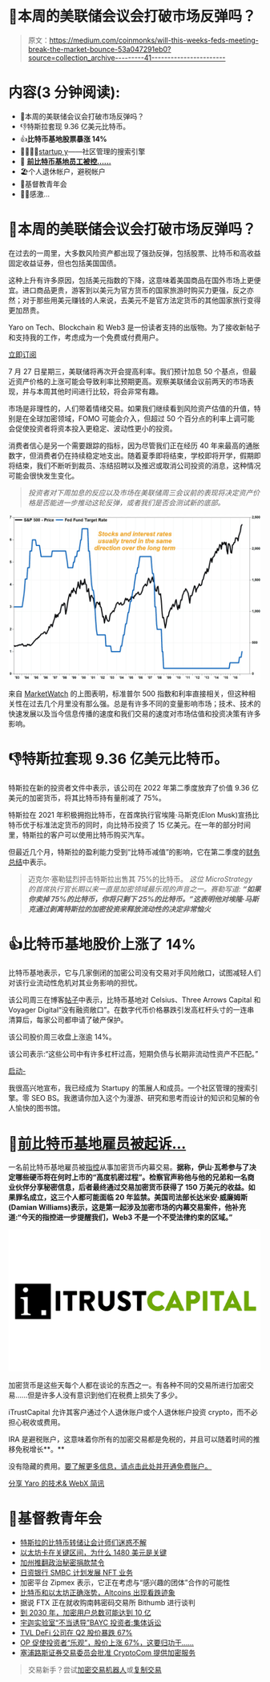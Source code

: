 # 🤔本周的美联储会议会打破市场反弹吗？

> 原文：<https://medium.com/coinmonks/will-this-weeks-feds-meeting-break-the-market-bounce-53a047291eb0?source=collection_archive---------41----------------------->

# 内容(3 分钟阅读):

*   🤔本周的美联储会议会打破市场反弹吗？
*   👎特斯拉套现 9.36 亿美元比特币。
*   👍**比特币基地股票暴涨 14%**
*   👨‍👩‍👧‍👧[startup y](https://beta.startupy.world/membership/?ref=yarocelis)——社区管理的搜索引擎
*   👮 [**前比特币基地员工被控……**](https://url-e.coinmarketcap.com/ls/click?upn=3XGtgU0aTcvSIJEH-2F-2B3WuJkIhkYd79WXDZ3slvXMJhsOMlj0gMvmn6-2BH91MDv4lPlc6jGKBGyFEOm-2Fs6o6J9P4iS2wWBmmthau1qrjCQiG2qM8bXQtBbn3uYGDakXoMtppVAegyiamTwEQ-2Bh-2F03wPwKFho9nUERVrNle17fXwA4-3DBsLm_uYqL4p72S3BV1QzvSAJ8EqylmF8Q7x3AgZrHIqFEc2-2F9oGZ80P932XQ2R-2FFPdsM2TZlmlBAC8S4v35hwhInEo6zHoCKVZvC86Tn-2FeuNYzIz6W-2FTQTIahd9k-2BkpBQsRnMk5PUPExIGmhrnosP5DxIZKmVmmVFc358Mty-2FjPSaHtQP-2BBpnayoASrlJ9LVQ-2B3LOTmLaeNwBucFaCcjBQiXeJM3VwjoLsHzu1ZU2cHhbycUnqtcGojv7DJNWS6PmJBJnMTwSmv6kYljLI-2BJSfjHuvdqmfSzm8Q7t7P9g7lnPzw9mxCeWZlfGivlA311XZ-2F9yjEAi1CMUAUGmWfH7037nNKyW8URTe0kudYD1cDDmKjUK-2FKrS4T7zQbt-2Fs19KU1WALTFarQ4j-2FebL-2BOnGg9pEgb-2BlharrVExjJvx-2BVBdLUWIIBeUR1xPZUhCkS3AVsP51-2BW0gkT0ApO9uMcls1fbxLVRKtlYtdzwUvfJQMSlX4rgZR8ABJnbEv3mLgeZ1hcFFA9VXr3yPbSq35FRKesJQ3-2BR7Z1H6yzcj6jrxYG-2BjAjHmu4LzPmKlki4IezfEf2KyzRc5DwiZqhfoNEUIx7ykPSE2WAoCxvKYUrXkHtoVB84wA1-2F0l7j2GHL3GJouHbGB2p-2Fq6ewrTiD1eLrkGUHTZ0ZuwQx70E-2FinEld7anUk8-2FtYXtaOdo7YLmuwQl22o5840sX-2BjrEeWJeFRHVxVhSjLduJOAy81NvO6CdRW0ANXzW72VFysp-2FBBD0vikp-2B0FZ9mqEamwnOLCFuTYd2lIL4xI8RR2PG-2FRMzGRttp6RDnqYFYrny-2BGk3wfHyhVm6eaJiM-2FS64WvTMZzWGdEsPLtp9QYvHPg6r-2Fx3sBiYE4t0LT9QmOnHZnup8THmGxBAu2PWRFVrDsVZjVZWdqO66W4tT2clsxqfkeO8UCPj0GohSh-2B-2FW1bbwx0XTvk9lcV4KPBT-2FbQLlf7OYdk9Vfgn9ggyrbJK-2FqVKjFv8nIP-2BJIgMqfrHgSmYGKbDT9k8X2hK-2Bud)
*   🏖️个人退休帐户，避税帐户
*   📰基督教青年会
*   🙏🏻感激…

# 🤔本周的美联储会议会打破市场反弹吗？

在过去的一周里，大多数风险资产都出现了强劲反弹，包括股票、比特币和高收益固定收益证券，但也包括美国国债。

这种上升有许多原因，包括美元指数的下降，这意味着美国商品在国外市场上更便宜。进口商品更贵，游客到以美元为官方货币的国家旅游时购买力更强，反之亦然；对于那些用美元赚钱的人来说，去美元不是官方法定货币的其他国家旅行变得更加昂贵。

Yaro on Tech、Blockchain 和 Web3 是一份读者支持的出版物。为了接收新帖子和支持我的工作，考虑成为一个免费或付费用户。

[立即订阅](https://yarocelis.substack.com/subscribe?utm_medium=web&utm_source=subscribe-widget-preamble&utm_content=65566208)

7 月 27 日星期三，美联储将再次开会提高利率。我们预计加息 50 个基点，但最近资产价格的上涨可能会导致利率比预期更高。观察美联储会议前两天的市场表现，并与本周其他时间进行比较，将会非常有趣。

市场是非理性的，人们带着情绪交易。如果我们继续看到风险资产估值的升值，特别是在全球加密领域，FOMO 可能会介入，但超过 50 个百分点的利率上调可能会促使投资者将资本投入更稳定、波动性更小的投资。

消费者信心是另一个需要跟踪的指标，因为尽管我们正在经历 40 年来最高的通胀数字，但消费者仍在持续稳定地支出。随着夏季即将结束，学校即将开学，假期即将结束，我们不断听到裁员、冻结招聘以及推迟或取消公司投资的消息，这种情况可能会很快发生变化。

> *投资者对下周加息的反应以及市场在美联储周三会议前的表现将决定资产价格是否能进一步推动这轮反弹，或者我们是否会测试新的底部。*

![](img/cba91f9ff1efdbef41c87dece80cbf53.png)

来自 [MarketWatch](https://www.marketwatch.com/story/stock-market-investors-should-cheer-fed-rate-hikes-not-fear-them-2017-03-15) 的上图表明，标准普尔 500 指数和利率直接相关，但这种相关性在过去几个月里没有那么强。总是有许多不同的变量影响市场；技术、技术的快速发展以及当今信息传播的速度和我们交易的速度对市场估值和投资决策有许多影响。

# 👎特斯拉套现 9.36 亿美元比特币。

特斯拉在新的投资者文件中表示，该公司在 2022 年第二季度放弃了价值 9.36 亿美元的加密货币，将其比特币持有量削减了 75%。

特斯拉在 2021 年积极拥抱比特币，在首席执行官埃隆·马斯克(Elon Musk)宣扬比特币优于标准法定货币的同时，向比特币投资了 15 亿美元。在一年的部分时间里，特斯拉的客户可以使用比特币购买汽车。

但最近几个月，特斯拉的盈利能力受到“比特币减值”的影响，它在第二季度的[财务总结](https://tesla-cdn.thron.com/static/EIUQEC_2022_Q2_Quarterly_Update_Deck_J8VLIK.pdf?xseo=&response-content-disposition=inline%3Bfilename%3D%22tsla-q2-22-update.pdf)中表示。

> 迈克尔·塞勒猛烈抨击特斯拉出售其 75%的比特币。 *这位 MicroStrategy 的首席执行官长期以来一直是加密领域最乐观的声音之一。赛勒写道:* ***“如果你卖掉 75%的比特币，你将只剩下 25%的比特币。”这表明他对埃隆·马斯克通过剥离特斯拉的加密投资来释放流动性的决定非常恼火***

# 👍比特币基地股价上涨了 14%

比特币基地表示，它与几家倒闭的加密公司没有交易对手风险敞口，试图减轻人们对该行业流动性危机对其业务影响的担忧。

该公司周三在博客[帖子](https://blog.coinbase.com/institutional-insights-our-approach-to-crypto-financing-cf550bda891a)中表示，比特币基地对 Celsius、Three Arrows Capital 和 Voyager Digital“没有融资敞口”。在数字代币价格暴跌引发高杠杆头寸的一连串清算后，每家公司都申请了破产保护。

该公司股价周三收盘上涨逾 14%。

该公司表示:“这些公司中有许多杠杆过高，短期负债与长期非流动性资产不匹配。”

[启动-](https://beta.startupy.world/membership/?ref=yarocelis)

我很高兴地宣布，我已经成为 Startupy 的策展人和成员。一个社区管理的搜索引擎。零 SEO BS。我邀请你加入这个为漫游、研究和思考而设计的知识和见解的令人愉快的图书馆。

# 👮[前比特币基地雇员被起诉…](https://url-e.coinmarketcap.com/ls/click?upn=3XGtgU0aTcvSIJEH-2F-2B3WuJkIhkYd79WXDZ3slvXMJhsOMlj0gMvmn6-2BH91MDv4lPlc6jGKBGyFEOm-2Fs6o6J9P4iS2wWBmmthau1qrjCQiG2qM8bXQtBbn3uYGDakXoMtppVAegyiamTwEQ-2Bh-2F03wPwKFho9nUERVrNle17fXwA4-3DBsLm_uYqL4p72S3BV1QzvSAJ8EqylmF8Q7x3AgZrHIqFEc2-2F9oGZ80P932XQ2R-2FFPdsM2TZlmlBAC8S4v35hwhInEo6zHoCKVZvC86Tn-2FeuNYzIz6W-2FTQTIahd9k-2BkpBQsRnMk5PUPExIGmhrnosP5DxIZKmVmmVFc358Mty-2FjPSaHtQP-2BBpnayoASrlJ9LVQ-2B3LOTmLaeNwBucFaCcjBQiXeJM3VwjoLsHzu1ZU2cHhbycUnqtcGojv7DJNWS6PmJBJnMTwSmv6kYljLI-2BJSfjHuvdqmfSzm8Q7t7P9g7lnPzw9mxCeWZlfGivlA311XZ-2F9yjEAi1CMUAUGmWfH7037nNKyW8URTe0kudYD1cDDmKjUK-2FKrS4T7zQbt-2Fs19KU1WALTFarQ4j-2FebL-2BOnGg9pEgb-2BlharrVExjJvx-2BVBdLUWIIBeUR1xPZUhCkS3AVsP51-2BW0gkT0ApO9uMcls1fbxLVRKtlYtdzwUvfJQMSlX4rgZR8ABJnbEv3mLgeZ1hcFFA9VXr3yPbSq35FRKesJQ3-2BR7Z1H6yzcj6jrxYG-2BjAjHmu4LzPmKlki4IezfEf2KyzRc5DwiZqhfoNEUIx7ykPSE2WAoCxvKYUrXkHtoVB84wA1-2F0l7j2GHL3GJouHbGB2p-2Fq6ewrTiD1eLrkGUHTZ0ZuwQx70E-2FinEld7anUk8-2FtYXtaOdo7YLmuwQl22o5840sX-2BjrEeWJeFRHVxVhSjLduJOAy81NvO6CdRW0ANXzW72VFysp-2FBBD0vikp-2B0FZ9mqEamwnOLCFuTYd2lIL4xI8RR2PG-2FRMzGRttp6RDnqYFYrny-2BGk3wfHyhVm6eaJiM-2FS64WvTMZzWGdEsPLtp9QYvHPg6r-2Fx3sBiYE4t0LT9QmOnHZnup8THmGxBAu2PWRFVrDsVZjVZWdqO66W4tT2clsxqfkeO8UCPj0GohSh-2B-2FW1bbwx0XTvk9lcV4KPBT-2FbQLlf7OYdk9Vfgn9ggyrbJK-2FqVKjFv8nIP-2BJIgMqfrHgSmYGKbDT9k8X2hK-2Bud)

一名前比特币基地雇员被[指控](https://coinmarketcap.com/alexandria/article/ex-coinbase-employee-charged-with-insider-trading-of-cryptocurrencies)从事加密货币内幕交易。**据称，伊山·瓦希参与了决定哪些硬币将在何时上市的“高度机密过程”。检察官声称他与他的兄弟和一名商业伙伴分享秘密信息，后者最终通过交易加密货币获得了 150 万美元的收益。如果罪名成立，这三个人都可能面临 20 年监禁。**美国司法部长达米安·威廉姆斯(Damian Williams)表示，这是第一起涉及加密市场的内幕交易案件，他补充道:**“今天的指控进一步提醒我们，Web3 不是一个不受法律约束的区域。”**

![](img/9e378882c7411c81559d815f1dca109e.png)

加密货币是这些天每个人都在谈论的东西之一。有各种不同的交易所进行加密交易……但是许多人没有意识到他们在税费上损失了多少。

iTrustCapital 允许其客户通过个人退休账户或个人退休帐户投资 crypto，而不必担心税收或费用。

IRA 是避税账户，这意味着你所有的加密交易都是免税的，并且可以随着时间的推移免税增长**。**

没有隐藏的费用。[要了解更多信息，请点击此处并开通免费账户。](https://itrustcapital.com/referral100?utm_source=partner&utm_medium=youtube&utm_campaign=partner637&oid=10&affid=637)

[分享 Yaro 的技术& WebX 简讯](https://yarocelis.substack.com/?utm_source=substack&utm_medium=email&utm_content=share&action=share)

# 📰基督教青年会

*   [特斯拉的比特币转储让会计师们迷惑不解](https://forkast.news/headlines/teslas-bitcoin-dump-accountants-puzzled/)
*   [以太坊卡在关键区间，为什么 1480 美元是关键](https://www.newsbtc.com/analysis/eth/ethereum-stuck-range-1480/)
*   [加州推翻政治秘密捐款禁令](https://blockworks.co/california-overturns-political-crypto-donations-ban/)
*   [日资银行 SMBC 计划发展 NFT 业务](https://forkast.news/headlines/japanese-bank-smbc-develop-nft-business/)
*   加密平台 Zipmex 表示，它正在考虑与“感兴趣的团体”合作的可能性
*   [比特币和以太坊正确涨势，Altcoins 出现看跌迹象](https://cryptonews.com/news/bitcoin-and-ethereum-correct-gains-altcoins-show-bearish-signs.htm)
*   据说 FTX 正在就收购南韩密码交易所 Bithumb 进行谈判
*   [到 2030 年，加密用户总数可能达到 10 亿](https://forkast.news/headlines/crypto-users-at-1-billion-by-2030-report/)
*   [宇迦实验室“不当诱导”BAYC 投资者:集体诉讼](https://cointelegraph.com/news/yuga-labs-inappropriately-induced-bayc-investors-class-action)
*   [TVL DeFi 公司在 Q2 股价暴跌 67%](https://forkast.news/headlines/defi-tvl-plunged-67-in-q2/)
*   [OP 促使投资者“乐观”，股价上涨 67%，这要归功于……](https://ambcrypto.com/op-induces-optimism-in-investors-with-67-rally-thanks-to/)
*   [塞浦路斯证券交易委员会批准 CryptoCom 提供加密服务](https://cryptopotato.com/cyprus-sec-greenlights-cryptocom-to-offer-crypto-services/)

> 交易新手？尝试[加密交易机器人](/coinmonks/crypto-trading-bot-c2ffce8acb2a)或[复制交易](/coinmonks/top-10-crypto-copy-trading-platforms-for-beginners-d0c37c7d698c)
